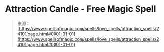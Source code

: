 <!--yml

category: 未分类

date: 2024-06-12 19:09:46

-->

# Attraction Candle - Free Magic Spell

> 来源：[https://www.spellsofmagic.com/spells/love_spells/attraction_spells/24101/page.html#0001-01-01](https://www.spellsofmagic.com/spells/love_spells/attraction_spells/24101/page.html#0001-01-01)
